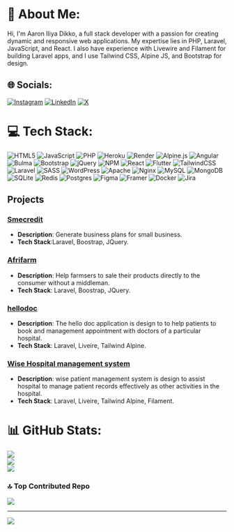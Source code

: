 # 💫 About Me:
Hi, I'm Aaron Iliya Dikko, a full stack developer with a passion for creating dynamic and responsive web applications. My expertise lies in PHP, Laravel, JavaScript, and React. I also have experience with Livewire and Filament for building Laravel apps, and I use Tailwind CSS, Alpine JS, and Bootstrap for design.


## 🌐 Socials:
[![Instagram](https://img.shields.io/badge/Instagram-%23E4405F.svg?logo=Instagram&logoColor=white)](https://instagram.com/aarondioo) [![LinkedIn](https://img.shields.io/badge/LinkedIn-%230077B5.svg?logo=linkedin&logoColor=white)](https://linkedin.com/in/@aarondio) [![X](https://img.shields.io/badge/X-black.svg?logo=X&logoColor=white)](https://x.com/aarondioo) 

# 💻 Tech Stack:
![HTML5](https://img.shields.io/badge/html5-%23E34F26.svg?style=flat&logo=html5&logoColor=white) ![JavaScript](https://img.shields.io/badge/javascript-%23323330.svg?style=flat&logo=javascript&logoColor=%23F7DF1E) ![PHP](https://img.shields.io/badge/php-%23777BB4.svg?style=flat&logo=php&logoColor=white) ![Heroku](https://img.shields.io/badge/heroku-%23430098.svg?style=flat&logo=heroku&logoColor=white) ![Render](https://img.shields.io/badge/Render-%46E3B7.svg?style=flat&logo=render&logoColor=white) ![Alpine.js](https://img.shields.io/badge/alpinejs-white.svg?style=flat&logo=alpinedotjs&logoColor=%238BC0D0) ![Angular](https://img.shields.io/badge/angular-%23DD0031.svg?style=flat&logo=angular&logoColor=white) ![Bulma](https://img.shields.io/badge/bulma-00D0B1?style=flat&logo=bulma&logoColor=white) ![Bootstrap](https://img.shields.io/badge/bootstrap-%238511FA.svg?style=flat&logo=bootstrap&logoColor=white) ![jQuery](https://img.shields.io/badge/jquery-%230769AD.svg?style=flat&logo=jquery&logoColor=white) ![NPM](https://img.shields.io/badge/NPM-%23CB3837.svg?style=flat&logo=npm&logoColor=white) ![React](https://img.shields.io/badge/react-%2320232a.svg?style=flat&logo=react&logoColor=%2361DAFB) ![Flutter](https://img.shields.io/badge/Flutter-%2302569B.svg?style=flat&logo=Flutter&logoColor=white) ![TailwindCSS](https://img.shields.io/badge/tailwindcss-%2338B2AC.svg?style=flat&logo=tailwind-css&logoColor=white) ![Laravel](https://img.shields.io/badge/laravel-%23FF2D20.svg?style=flat&logo=laravel&logoColor=white) ![SASS](https://img.shields.io/badge/SASS-hotpink.svg?style=flat&logo=SASS&logoColor=white) ![WordPress](https://img.shields.io/badge/WordPress-%23117AC9.svg?style=flat&logo=WordPress&logoColor=white) ![Apache](https://img.shields.io/badge/apache-%23D42029.svg?style=flat&logo=apache&logoColor=white) ![Nginx](https://img.shields.io/badge/nginx-%23009639.svg?style=flat&logo=nginx&logoColor=white) ![MySQL](https://img.shields.io/badge/mysql-4479A1.svg?style=flat&logo=mysql&logoColor=white) ![MongoDB](https://img.shields.io/badge/MongoDB-%234ea94b.svg?style=flat&logo=mongodb&logoColor=white) ![SQLite](https://img.shields.io/badge/sqlite-%2307405e.svg?style=flat&logo=sqlite&logoColor=white) ![Redis](https://img.shields.io/badge/redis-%23DD0031.svg?style=flat&logo=redis&logoColor=white) ![Postgres](https://img.shields.io/badge/postgres-%23316192.svg?style=flat&logo=postgresql&logoColor=white) ![Figma](https://img.shields.io/badge/figma-%23F24E1E.svg?style=flat&logo=figma&logoColor=white) ![Framer](https://img.shields.io/badge/Framer-black?style=flat&logo=framer&logoColor=blue) ![Docker](https://img.shields.io/badge/docker-%230db7ed.svg?style=flat&logo=docker&logoColor=white) ![Jira](https://img.shields.io/badge/jira-%230A0FFF.svg?style=flat&logo=jira&logoColor=white)

## Projects
### [Smecredit](https://github.com/Aarondio/smedanforme)
- **Description**: Generate business plans for small business.
- **Tech Stack**:Laravel, Boostrap, JQuery.

### [Afrifarm](https://github.com/Aarondio/afrifarm)
- **Description**: Help farmsers to sale their products directly to the consumer without a middleman.
- **Tech Stack**: Laravel, Boostrap, JQuery.

### [hellodoc](https://github.com/Aarondio/hellodoc)
- **Description**: The hello doc application is design to to help patients to book and management appointment with doctors of a particular hospital.
- **Tech Stack**: Laravel, Liveire, Tailwind Alpine.

### [Wise Hospital management system](https://github.com/Aarondio/hms)
- **Description**: wise patient management system is design to assist hospital to manage patient records effectively as other activities in the hospital.
- **Tech Stack**: Laravel, Liveire, Tailwind Alpine, Filament.

# 📊 GitHub Stats:
![](https://github-readme-stats.vercel.app/api?username=aarondio&theme=dark&hide_border=false&include_all_commits=false&count_private=false)<br/>
![](https://github-readme-streak-stats.herokuapp.com/?user=aarondio&theme=dark&hide_border=false)<br/>
![](https://github-readme-stats.vercel.app/api/top-langs/?username=aarondio&theme=dark&hide_border=false&include_all_commits=false&count_private=false&layout=compact)


### 🔝 Top Contributed Repo
![](https://github-contributor-stats.vercel.app/api?username=aarondio&limit=5&theme=dark&combine_all_yearly_contributions=true)

---
[![](https://visitcount.itsvg.in/api?id=aarondio&icon=0&color=0)](https://visitcount.itsvg.in)


